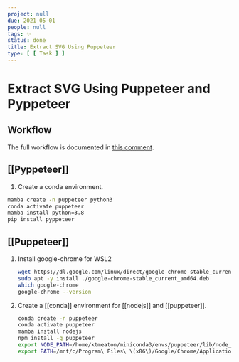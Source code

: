 ```yaml
---
project: null
due: 2021-05-01
people: null
tags: ✨
status: done
title: Extract SVG Using Puppeteer
type: [ [ Task ] ]
---
```


# Extract SVG Using Puppeteer and Pyppeteer

## Workflow

The full workflow is documented in [this comment](https://github.com/nextstrain/auspice/issues/1066#issuecomment-830712128).

## [[Pyppeteer]]

1. Create a conda environment.
```bash
mamba create -n puppeteer python3
conda activate puppeteer
mamba install python=3.8
pip install pyppeteer
```

## [[Puppeteer]]

1. Install google-chrome for WSL2
	```bash
	wget https://dl.google.com/linux/direct/google-chrome-stable_current_amd64.deb
	sudo apt -y install ./google-chrome-stable_current_amd64.deb
	which google-chrome
	google-chrome --version
	```

1. Create a [[conda]] environment for [[nodejs]] and [[puppeteer]].
	```bash
	conda create -n puppeteer
	conda activate puppeteer
	mamba install nodejs
	npm install -g puppeteer
	export NODE_PATH=/home/ktmeaton/miniconda3/envs/puppeteer/lib/node_modules
	export PATH=/mnt/c/Program\ Files\ \(x86\)/Google/Chrome/Application/:$PATH
	```
	